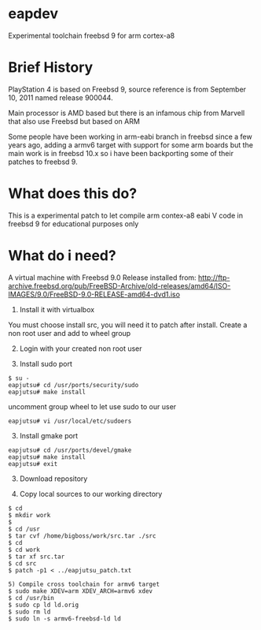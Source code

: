 # eapdev
Experimental toolchain freebsd 9 for arm cortex-a8

Brief History
===================
PlayStation 4 is based on Freebsd 9, source reference is from September 10, 2011 named release 900044.

Main processor is AMD based but there is an infamous chip from Marvell that also use Freebsd but based on ARM

Some people have been working in arm-eabi branch in freebsd since a few years ago, adding a armv6 target with support for some arm boards but the main work is in freebsd 10.x so i have been backporting some of their patches to freebsd 9.

What does this do?
===================
This is a experimental patch to let compile arm contex-a8 eabi V code in freebsd 9 for educational purposes only

What do i need?
===================
A virtual machine with Freebsd 9.0 Release installed from:
http://ftp-archive.freebsd.org/pub/FreeBSD-Archive/old-releases/amd64/ISO-IMAGES/9.0/FreeBSD-9.0-RELEASE-amd64-dvd1.iso

 1) Install it with virtualbox
 
 You must choose install src, you will need it to patch after install. Create a non root user and add to wheel group
 
 2) Login with your created non root user 
 
 3) Install sudo port
 ``` 
$ su -
eapjutsu# cd /usr/ports/security/sudo
eapjutsu# make install
``` 

uncomment group wheel to let use sudo to our user
```
eapjutsu# vi /usr/local/etc/sudoers
```
 3) Install gmake port

```
eapjutsu# cd /usr/ports/devel/gmake
eapjutsu# make install
eapjutsu# exit
```
 3) Download repository
 
 4) Copy local sources to our working directory
``` 
$ cd
$ mkdir work
$ 
$ cd /usr
$ tar cvf /home/bigboss/work/src.tar ./src
$ cd
$ cd work
$ tar xf src.tar
$ cd src
$ patch -p1 < ../eapjutsu_patch.txt

5) Compile cross toolchain for armv6 target
$ sudo make XDEV=arm XDEV_ARCH=armv6 xdev
$ cd /usr/bin
$ sudo cp ld ld.orig
$ sudo rm ld 
$ sudo ln -s armv6-freebsd-ld ld
